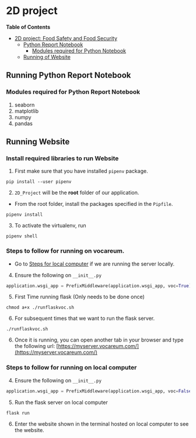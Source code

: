 # 2D project
**Table of Contents**

- [2D project: Food Safety and Food Security](#2d-project)
    - [Python Report Notebook](#running-python-report-notebook)
        - [Modules required for Python Notebook](#modules-required-for-python-report-notebook)
    - [Running of Website](#running-website)


## Running Python Report Notebook

### Modules required for Python Report Notebook
1. seaborn 
2. matplotlib
3. numpy 
4. pandas

## Running Website

### Install required libraries to run Website

1. First make sure that you have installed `pipenv` package.
```shell
pip install --user pipenv
```

2. `2D_Project` will be the **root** folder of our application. 
- From the root folder, install the packages specified in the `Pipfile`.
```shell
pipenv install
```

3. To activate the virtualenv, run
```shell
pipenv shell
```
### Steps to follow for running on vocareum.
- Go to [Steps for local computer](#steps-to-follow-for-running-on-local-computer) if we are running the server locally.

4. Ensure the following on `__init__.py`
```python
application.wsgi_app = PrefixMiddleware(application.wsgi_app, voc=True)
```

5. First Time running flask (Only needs to be done once)
```shell
chmod a+x ./runflaskvoc.sh
```

6. For subsequent times that we want to run the flask server.
```shell
./runflaskvoc.sh
```

6.  Once it is running, you can open another tab in your browser and type the following url: [https://myserver.vocareum.com/](https://myserver.vocareum.com/)

### Steps to follow for running on local computer
4. Ensure the following on `__init__.py`
```python
application.wsgi_app = PrefixMiddleware(application.wsgi_app, voc=False)
```

5. Run the flask server on local computer
```shell
flask run
```

6. Enter the website shown in the terminal hosted on local computer to see the website.